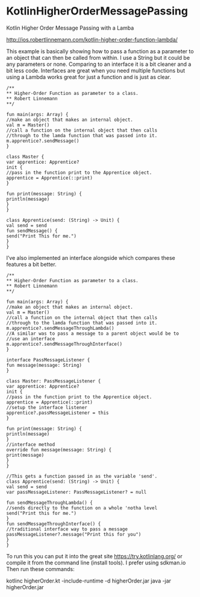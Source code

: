 # KotlinHigherOrderMessagePassing
Kotlin Higher Order Message Passing with a Lamba

http://ios.robertlinnemann.com/kotlin-higher-order-function-lambda/


This example is basically showing how to pass a function as a parameter to an object that can then be called from within. I use a String but it could be any parameters or none. Comparing to an interface it is a bit cleaner and a bit less code. Interfaces are great when you need multiple functions but using a Lambda works great for just a function and is just as clear.
```
/**
** Higher-Order Function as parameter to a class.
** Robert Linnemann
**/

fun main(args: Array) {
//make an object that makes an internal object.
val m = Master()
//call a function on the internal object that then calls
//through to the lamda function that was passed into it.
m.apprentice?.sendMessage()
}

class Master {
var apprentice: Apprentice?
init {
//pass in the function print to the Apprentice object.
apprentice = Apprentice(::print)
}

fun print(message: String) {
println(message)
}
}

class Apprentice(send: (String) -> Unit) {
val send = send
fun sendMessage() {
send("Print This for me.")
}
}
```
I’ve also implemented an interface alongside which compares these features a bit better.
```
/**
** Higher-Order Function as parameter to a class.
** Robert Linnemann
**/

fun main(args: Array) {
//make an object that makes an internal object.
val m = Master()
//call a function on the internal object that then calls
//through to the lamda function that was passed into it.
m.apprentice?.sendMessageThroughLambda()
//A similar was to pass a message to a parent object would be to
//use an interface
m.apprentice?.sendMessageThroughInterface()
}

interface PassMessageListener {
fun message(message: String)
}

class Master: PassMessageListener {
var apprentice: Apprentice?
init {
//pass in the function print to the Apprentice object.
apprentice = Apprentice(::print)
//setup the interface listener
apprentice?.passMessageListener = this
}

fun print(message: String) {
println(message)
}
//interface method
override fun message(message: String) {
print(message)
}
}

//This gets a function passed in as the variable 'send'.
class Apprentice(send: (String) -> Unit) {
val send = send
var passMessageListener: PassMessageListener? = null

fun sendMessageThroughLambda() {
//sends directly to the function on a whole 'notha level
send("Print this for me.")
}
fun sendMessageThroughInterface() {
//traditional interface way to pass a message
passMessageListener?.message("Print this for you")
}
}
```
To run this you can put it into the great site https://try.kotlinlang.org/
or compile it from the command line (install tools). I prefer using sdkman.io
Then run these commands:

kotlinc higherOrder.kt -include-runtime -d higherOrder.jar
java -jar higherOrder.jar



